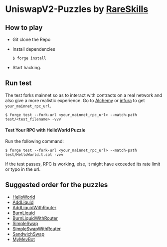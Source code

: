 # UniswapV2-Puzzles by [RareSkills](https://www.rareskills.io)

## How to play

- Git clone the Repo

- Install dependencies
    ```shell
    $ forge install
    ```
- Start hacking.

## Run test

The test forks mainnet so as to interact with contracts on a real network and also give a more realistic experience. Go to [Alchemy](https://alchemy.com) or [infura](https:/infura.io) 
to get `your_mainnet_rpc_url`.
```shell
$ forge test --fork-url <your_mainnet_rpc_url> --match-path test/<test_filename> -vvv
```

#### Test Your RPC with HelloWorld Puzzle

Run the following command:
```shell
$ forge test --fork-url <your_mainnet_rpc_url> --match-path test/HelloWorld.t.sol -vvv
```
If the test passes, RPC is working, else, it might have exceeded its rate limit or typo in the url.

## Suggested order for the puzzles

- [HelloWorld](https://github.com/tanim0la/uniswapV2-puzzles/blob/main/src/HelloWorld.sol)
- [AddLiquid](https://github.com/tanim0la/uniswapV2-puzzles/blob/main/src/AddLiquid.sol)
- [AddLiquidWithRouter](https://github.com/tanim0la/uniswapV2-puzzles/blob/main/src/AddLiquidWithRouter.sol)
- [BurnLiquid](https://github.com/tanim0la/uniswapV2-puzzles/blob/main/src/BurnLiquid.sol)
- [BurnLiquidWithRouter](https://github.com/tanim0la/uniswapV2-puzzles/blob/main/src/BurnLiquidWithRouter.sol)
- [SimpleSwap](https://github.com/tanim0la/uniswapV2-puzzles/blob/main/src/SimpleSwap.sol)
- [SimpleSwapWithRouter](https://github.com/tanim0la/uniswapV2-puzzles/blob/main/src/SimpleSwapWithRouter.sol)
- [SandwichSwap](https://github.com/tanim0la/uniswapV2-puzzles/blob/main/src/SandwichSwap.sol)
- [MyMevBot](https://github.com/tanim0la/uniswapV2-puzzles/blob/main/src/MyMevBot.sol)

